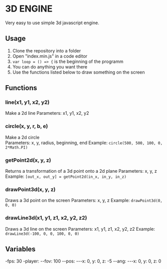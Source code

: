 # 3D ENGINE
Very easy to use simple 3d javascript engine.

## Usage
1. Clone the repository into a folder
1. Open "index.min.js" in a code editor
1. `var loop = () => {` is the beginning of the programm
1. You can do anything you want there
1. Use the functions listed below to draw something on the screen

## Functions
### line(x1, y1, x2, y2)
Make a 2d line
Parameters: x1, y1, x2, y2

### circle(x, y, r, b, e)
Make a 2d circle  
Parameters: x, y, radius, beginning, end
Example: `circle(500, 500, 100, 0, 2*Math.PI)`

### getPoint2d(x, y, z)
Returns a transformation of a 3d point onto a 2d plane
Parameters: x, y, z
Example: `[out_x, out_y] = getPoint2d(in_x, in_y, in_z)`

### drawPoint3d(x, y, z)
Draws a 3d point on the screen
Parameters: x, y, z
Example: `drawPoint3d(0, 0, 0)`

### drawLine3d(x1, y1, z1, x2, y2, z2)
Draws a 3d line on the screen
Parameters: x1, y1, z1, x2, y2, z2
Example: `drawLine3d(-100, 0, 0, 100, 0, 0)`

## Variables
-fps: 30
-player:
--fov: 100
--pos:
---x: 0, y: 0, z: -5
--ang:
---x: 0, y: 0, z: 0